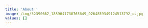 ```yaml
---
title: 'About '
image: /img/32390662_1859641730765649_9204859349124513792_o.jpg
values: []
---
```


